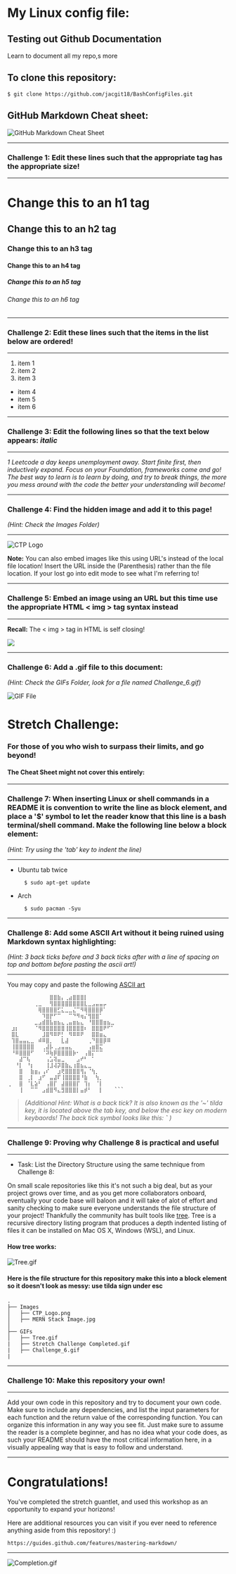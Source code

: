 # My Linux config file:


## Testing out Github Documentation

Learn to document all my repo,s more 


## To clone this repository: 

    $ git clone https://github.com/jacgit18/BashConfigFiles.git

## GitHub Markdown Cheat sheet: 

![GitHub Markdown Cheat Sheet](/Images/Cheat_Sheet.png)

<hr>

### Challenge 1: Edit these lines such that the appropriate tag has the appropriate size! 

<hr>

# Change this to an h1 tag
## Change this to an h2 tag
### Change this to an h3 tag
#### Change this to an h4 tag
##### Change this to an h5 tag
###### Change this to an h6 tag

<hr>

### Challenge 2: Edit these lines such that the items in the list below are ordered! 

<hr>

1. item 1
2. item 2
3. item 3
- item 4
- item 5
- item 6

<hr>

### Challenge 3: Edit the following lines so that the text below appears: *italic*

<hr>

*1 Leetcode a day keeps unemployment away. Start finite first, then inductively expand. Focus on your Foundation, frameworks come and go! The best way to learn is to learn by doing, and try to break things, the more you mess around with the code the better your understanding will become!*
<hr>

### Challenge 4: Find the hidden image and add it to this page! 
*(Hint: Check the Images Folder)*

<hr>

![CTP Logo](/Images/CTP_Logo.jpg)

**Note:** You can also embed images like this using URL's instead of the local file location! 
Insert the URL inside the (Parenthesis) rather than the file location. 
If your lost go into edit mode to see what I'm referring to!

<hr>

### Challenge 5: Embed an image using an URL but this time use the appropriate HTML < img > tag syntax instead

<hr>

**Recall:** The < img > tag in HTML is self closing! 

<img src="https://i.pinimg.com/originals/7e/dc/1c/7edc1cf31629edd5b96e275a7d95d0e5.gif" />

<hr>

### Challenge 6: Add a .gif file to this document: 
*(Hint: Check the GIFs Folder, look for a file named Challenge_6.gif)* 

![ GIF File](/GIFs/Challenge_6.gif)

# Stretch Challenge: 
### For those of you who wish to surpass their limits, and go beyond!  
#### The Cheat Sheet might not cover this entirely:

<hr>

### Challenge 7: When inserting Linux or shell commands in a README it is convention to write the line as block element, and place a '$' symbol to let the reader know that this line is a bash terminal/shell command. Make the following line below a block element: 

*(Hint: Try using the 'tab' key to indent the line)*

<hr>

- Ubuntu tab twice
    
        $ sudo apt-get update

- Arch 

        $ sudo pacman -Syu

<hr>

### Challenge 8: Add some ASCII Art without it being ruined using Markdown syntax highlighting:
*(Hint: 3 back ticks before and 3 back ticks after with a line of spacing on top and bottom before pasting the ascii art!)*

<hr>

You may copy and paste the following <a href="https://www.twitchquotes.com/copypastas/3100">ASCII art</a>

```
⠀⠀⠀⠀⠀⠀⠀⠀⠀⠀⠀⣿⣿⣷⡄⢀⣴⣿⣿⣿⡇⠀⠀⠀⠀⠀⠀⠀
⠀⠀⠀⠀⠀⠀⠀⢀⣀⠀⠀⢻⣿⣿⣿⣿⣿⣿⣿⣿⣇⣀⣠⣤⣤⡤⠀⠀
⠀⠀⠀⠀⠀⠀⠀⠀⢿⣿⣿⣿⣿⣋⣅⣀⣀⣌⠉⠻⢿⣿⣿⣿⡿⠁⠀⠀
⠀⠀⠀⠀⠀⠀⠀⠀⠀⠹⣿⡟⠋⠉⠀⠀⠉⠙⠻⢶⡌⢻⣿⣿⠁⠀⠀⠀
⠀⠀⠀⠀⠀⠀⠀⣀⣠⣾⣿⣧⣶⣦⣄⢀⣤⣶⣦⣄⠀⠘⣿⣿⣿⣶⣦⣀
⠀⣰⡆⠀⠀⠀⠀⠈⠻⣿⣿⣿⣿⣿⣿⢸⣿⣿⣿⣿⠆⠀⣿⣿⣿⠟⠋⠁
⠀⣿⣇⠀⠀⠀⠀⠀⠀⣸⣿⠻⠿⠟⡃⠀⠻⠿⠿⠟⠀⠀⣿⣿⣶⣄⠀⠀
⠀⢹⣿⣤⣤⣄⣀⠀⠾⠿⣿⡀⠀⠀⣇⣼⠀⠀⠀⠀⠀⢀⠙⣿⣿⡿⠿⠀
⠀⢸⣿⣿⣿⣿⣿⠀⠀⢀⣼⡧⢀⣠⣤⣤⣄⠀⠀⠀⠀⢠⣶⣿⣍⠀⠀⠀
⠀⠘⠿⣿⣿⣿⠋⠀⠀⠈⠽⢷⡿⣿⣿⣿⣿⡷⠂⠀⢠⣿⡍⠉⠉⠀⠀⠀
⠀⠀⠀⣼⠉⢧⠀⠀⠀⠀⢠⣡⢽⣤⣀⠀⠀⠀⣠⠞⠃⠀⠁⠀⠀⠀⠀⠀
⠀⠀⠘⡇⠀⠘⡆⠀⠀⠀⢸⣸⢼⡽⣿⣷⣄⢰⣿⣦⣄⣀⠀⠀⠀⠀⠀⠀
⠀⠀⠀⣿⠀⠀⣷⣶⡄⢠⠎⠀⠀⣰⢟⣿⣿⣿⣿⢻⡄⠈⢳⡀⠀⠀⠀⠀
⠀⠀⠀⣿⠀⢀⡇⠀⣰⠋⠀⣤⣼⠏⢸⣿⣿⣿⣿⠘⣷⠀⠀⢳⡀⠀⠀⠀
⢀⠀⠀⣿⠀⠈⣇⣵⠃⠀⢠⣿⡏⠀⣼⣿⣿⣿⡏⠀⢹⡆⠀⠈⡇⠀⠀⠀
⠀⠀⠀⢸⠀⠀⠉⠉⠀⣠⣾⣿⠻⣄⣻⣿⣿⣿⡇⣤⡾⠃⠀⠀⡇⠀⠀⠀```

```

>*(Additional Hint: What is a back tick? It is also known as the '~' tilda key, 
it is located above the tab key, and below the esc key on modern keybaords! 
The back tick symbol looks like this: **`** )*

<hr>

### Challenge 9: Proving why Challenge 8 is practical and useful 

<hr>

- Task: List the Directory Structure using the same technique from Challenge 8: 

On small scale repositories like this it's not such a big deal, but as your project grows over time, and as you get more collaborators onboard,
eventually your code base will baloon and it will take of alot of effort and sanity checking to make sure everyone understands the file structure of your project! 
Thankfully the community has built tools like <a href="http://manpages.ubuntu.com/manpages/trusty/man1/tree.1.html">tree</a>. Tree is a recursive directory listing program that produces a depth indented listing of files it can be installed on Mac OS X, Windows (WSL), and Linux.

#### How tree works: 

![Tree.gif](/GIFs/Tree.gif)


#### Here is the file structure for this repository make this into a block element so it doesn't look as messy: use tilda sign under esc
```
.
├── Images
│   ├── CTP_Logo.png
│   ├── MERN Stack Image.jpg
│   
├── GIFs
│   ├── Tree.gif
|   ├── Stretch Challenge Completed.gif
|   ├── Challenge_6.gif
|   
```

<hr>

### Challenge 10: Make this repository your own! 

<hr>

Add your own code in this repository and try to document your own code. Make sure to include any dependencies, and list the input parameters for each function and the return value of the corresponding function. You can organize this information in any way you see fit. Just make sure to assume the reader is a complete beginner, and has no idea what your code does, as such your README should have the most critical information here, in a visually appealing way that is easy to follow and understand. 


<hr>

# Congratulations! 

You've completed the stretch guantlet, and used this workshop as an opportunity to expand your horizons! 

Here are additional resources you can visit if you ever need to reference anything aside from this repository!  :)

    https://guides.github.com/features/mastering-markdown/

<hr>

![Completion.gif](/GIFs/Completion.gif)

